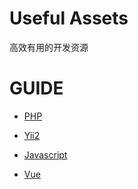 # Useful Assets

高效有用的开发资源

# GUIDE

- [PHP](guide/PHP.md)

- [Yii2](guide/Yii2.md)

- [Javascript](guide/JS.md)

- [Vue](guide/Vue.md)
